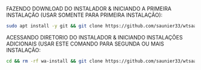 FAZENDO DOWNLOAD DO INSTALADOR & INICIANDO A PRIMEIRA INSTALAÇÃO (USAR SOMENTE PARA PRIMEIRA INSTALAÇÃO):

```bash
sudo apt install -y git && git clone https://github.com/saunier33/wtsaas_install.git && sudo chmod -R 777 ./wtsaas_install && cd ./wtsaas_install && sudo ./install_primaria
```

ACESSANDO DIRETORIO DO INSTALADOR & INICIANDO INSTALAÇÕES ADICIONAIS (USAR ESTE COMANDO PARA SEGUNDA OU MAIS INSTALAÇÃO:
```bash
cd && rm -rf wa-install && git clone https://github.com/saunier33/wtsaas_install.git && sudo chmod -R 777 ./wtsaas_install && cd ./wtsaas_install && sudo ./install_instancia
```

